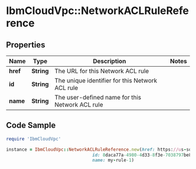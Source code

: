 # IbmCloudVpc::NetworkACLRuleReference

## Properties

Name | Type | Description | Notes
------------ | ------------- | ------------- | -------------
**href** | **String** | The URL for this Network ACL rule | 
**id** | **String** | The unique identifier for this Network ACL rule | 
**name** | **String** | The user-defined name for this Network ACL rule | 

## Code Sample

```ruby
require 'IbmCloudVpc'

instance = IbmCloudVpc::NetworkACLRuleReference.new(href: https://us-south.iaas.cloud.ibm.com/v1/network_acls/a4e28308-8ee7-46ab-8108-9f881f22bdbf/rules/8daca77a-4980-4d33-8f3e-7038797be8f9,
                                 id: 8daca77a-4980-4d33-8f3e-7038797be8f9,
                                 name: my-rule-1)
```


